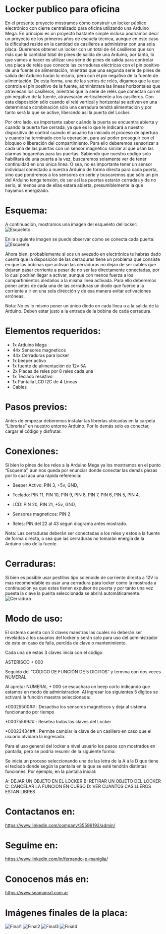 # Locker publico para oficina

En el presente proyecto mostramos cómo construir un locker público electrónico con cierre centralizado para oficina utilizando una Arduino Mega.
En principio es un proyecto bastante simple incluso podríamos decir un proyecto de los primeros años de escuela técnica, aunque en este caso la dificultad reside en la cantidad de casilleros a administrar con una sola placa. 
Queremos obtener un locker con un total de 44 casilleros que son más que la cantidad total de pines de salida de una Arduino, por tanto, lo que vamos a hacer es utilizar una serie de pines de salida para controlar una placa de relés que conecte las cerraduras eléctricas con el pin positivo de una fuente de alimentación, mientras que una segunda serie de pines de salida del Arduino harán lo mismo, pero con el pin negativo de la fuente de alimentación. De esta forma, una de las series de relés, digamos que la que controla el pin positivo de la fuente, administrara las líneas horizontales que atraviesan los casilleros, mientras que la serie de relés que conectan con el pin negativo de la fuente, atravesarán verticalmente a los casilleros. Con esta disposición sólo cuando el relé vertical y horizontal se activen en una determinada combinación sólo una cerradura tendrá alimentación y por tanto será la que se active, liberando así la puerta del Locker.

Por otro lado, es importante saber cuándo la puerta se encuentra abierta y cuando la puerta fue cerrada, ya qué es lo que le indicará a nuestro dispositivo de control cuando el usuario ha iniciado el proceso de apertura y cuando ha terminado con la operación, para así poder proseguir con el bloqueo o liberación del compartimiento. 
Para ello deberemos sensorizar a cada una de las puertas con un sensor magnético similar al que usan las alarmas hogareñas para las puertas. Sabiendo que nuestro código solo habilitará de una puerta a la vez, buscaremos solamente ver de tener continuidad en una única línea. O sea, no es importante tener un sensor individual conectado a nuestra Arduino de forma directa para cada puerta, sino que pondremos a los sensores en serie y buscaremos que sólo un pin del Arduino tenga tensión, de ser así las puertas estarán cerradas y de no serlo, al menos una de ellas estará abierta, presumiblemente la que hayamos energizado.

# Esquema:

A continuación, mostramos una imagen del esqueleto del locker:
![Esqueleto](Esqueleto.jpg)

En la siguiente imagen se puede observar como se conecta cada puerta:
![Esquema](Esquema.jpg)

Ahora bien, probablemente si sos un avezado en electrónica te habrás dado cuenta que la disposición de las cerraduras tiene un problema que consiste en que las bobinas que activan las cerraduras no dejan de ser cables que dejaran pasar corriente a pesar de no ser las directamente conectadas, por lo cual podrían llegar a activar, aunque con menos fuerza a los compartimientos aledaños a la misma línea activada. Para ello deberemos poner antes de cada una de las cerraduras un diodo que fuerce a la corriente a ir en una sola dirección y de esa manera evitar activaciones erróneas.

Nota: No es lo mismo poner un único diodo en cada línea o a la salida de la Arduino. Deben estar justo a la entrada de la bobina de cada cerradura.

# Elementos requeridos:
- 1x Arduino Mega
- 44x Sensores magneticos
- 44x Cerraduras para locker
- 1x beeper activo
- 1x fuente de alimentación de 12v 5A
- 2x Placas de reles por 8 reles cada una
- 1x Teclado resistivo
- 1x Pantalla LCD I2C de 4 Lineas
- Cables

# Pasos previos:
Antes de empezar deberemos instalar las librerías ubicadas en la carpeta “Librerias” en nuestro entorno Arduino.
Por lo demás solo es conectar, cargar el código y disfrutar.

# Conexiones:
Si bien lo pines de los reles a la Arduino Mega ya los mostramos en el punto “Esquema”, aun nos queda por enunciar donde conectar las demás piezas por lo cual aca una rápida referencia:

-	Beeper Activo: 
PIN 3, 
+5v, 
GND, 

-	Teclado: 
PIN 11, 
PIN 10, 
PIN 9, 
PIN 8, 
PIN 7, 
PIN 6, 
PIN 5, 
PIN 4, 

-	LCD: 
PIN 20,
PIN 21,
+5v,
GND,

- Sensores magneticos:
PIN 2

- Reles:
PIN del 22 al 43 segun diagrama antes mostrado.


Nota: Las cerraduras deberán ser conectadas a los reles y estos a la fuente de forma directa, o sea que las cerraduras no tomarán energía de la Arduino sino de la fuente.

# Cerraduras:
Si bien es posible usar pestillos tipo solenoide de corriente directa a 12V lo mas recomendable es usar una cerradura para locker como la mostrada a continuación ya que estas tienen expulsor de puerta y por tanto una vez puesta la clave la puerta seleccionada se abrirá automáticamente.
![ Cerradura](Cerradura.jpg)


# Modo de uso:

El sistema cuenta con 3 claves maestras las cuales no deberán ser reveladas a los usuarios del locker y serán solo para uso del administrador de este en caso de falla, perdida de clave o mantenimiento. 

Cada una de estas 3 claves inicia con el código:

ASTERISCO + 000 

Seguido del “CÓDIGO DE FUNCIÓN DE 5 DIGITOS” y termina con dos veces NUMERAL

Al apretar NUMERAL + 000 se escuchara un beep corto indicando que estamos en modo de administracion. Al ingresar los siguientes 5 dígitos se activará la función maestra seleccionada:

*00025500## : Desactiva los sensores magnéticos y deja al sistema funcionando por tiempo

*00075569## : Resetea todas las claves del Locker 

*00023434## : Permite cambiar la clave de un casillero en caso que el usuario olvidara la ingresada.

Para el uso general del locker a nivel usuario los pasos son mostrados en pantalla, pero se podría resumir de la siguiente forma:

Se inicia un proceso seleccionando una de las letra de la A a la D que tiene el teclado donde según la pantalla en la que se esté tendrán distintas funciones. Por ejemplo, en la pantalla inicial:

A: DEJAR UN OBJETO EN EL LOCKER
B: RETIRAR UN OBJETO DEL LOCKER
C: CANCELAR LA FUNCIÓN EN CURSO
D: VER CUANTOS CASILLEROS ESTAN LIBRES

# Contactanos en:
https://www.linkedin.com/company/35599193/admin/

# Seguime en:
https://www.linkedin.com/in/fernando-p-maniglia/

# Conocenos más en:
https://www.seamansrl.com.ar

# Imágenes finales de la placa:
![Final1](Final_1.jpg)
![Final2](Final_2.jpg)
![Final3](Final_3.jpg)
![Final4](Final_4.jpg)
